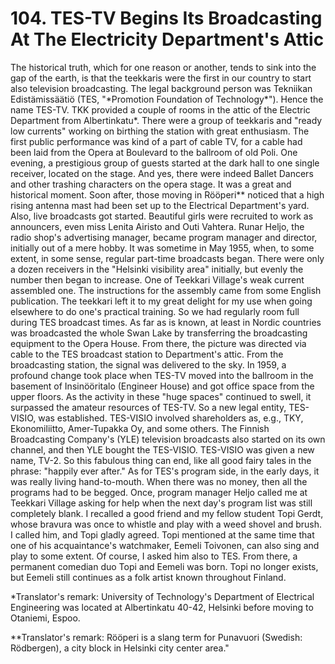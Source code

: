 


    
# 104. TES-TV Begins Its Broadcasting At The Electricity Department's Attic

The historical truth, which for one reason or another, tends to sink into the gap of the earth, is that the teekkaris were the first in our country to start also television broadcasting. The legal background person was Tekniikan Edistämissäätiö (TES, "\*Promotion Foundation of Technology\*"). Hence the name TES-TV. TKK provided a couple of rooms in the attic of the Electric Department from Albertinkatu\*. There were a group of teekkaris and "ready low currents" working on birthing the station with great enthusiasm. The first public performance was kind of a part of cable TV, for a cable had been laid from the Opera at Boulevard to the ballroom of old Poli. One evening, a prestigious group of guests started at the dark hall to one single receiver, located on the stage. And yes, there were indeed Ballet Dancers and other trashing characters on the opera stage. It was a great and historical moment. Soon after, those moving in Rööperi\*\* noticed that a high rising antenna mast had been set up to the Electrical Department's yard. Also, live broadcasts got started. Beautiful girls were recruited to work as announcers, even miss Lenita Airisto and Outi Vahtera. Runar Heljo, the radio shop's advertising manager, became program manager and director, initially out of a mere hobby. It was sometime in May 1955, when, to some extent, in some sense, regular part-time broadcasts began. There were only a dozen receivers in the "Helsinki visibility area" initially, but evenly the number then began to increase. One of Teekkari Village's weak current assembled one. The instructions for the assembly came from some English publication. The teekkari left it to my great delight for my use when going elsewhere to do one's practical training. So we had regularly room full during TES broadcast times. As far as is known, at least in Nordic countries was broadcasted the whole Swan Lake by transferring the broadcasting equipment to the Opera House. From there, the picture was directed via cable to the TES broadcast station to Department's attic. From the broadcasting station, the signal was delivered to the sky. In 1959, a profound change took place when TES-TV moved into the ballroom in the basement of Insinööritalo (Engineer House) and got office space from the upper floors. As the activity in these "huge spaces" continued to swell, it surpassed the amateur resources of TES-TV. So a new legal entity, TES-VISIO, was established. TES-VISIO involved shareholders as, e.g., TKY, Ekonomiliitto, Amer-Tupakka Oy, and some others. The Finnish Broadcasting Company's (YLE) television broadcasts also started on its own channel, and then YLE bought the TES-VISIO. TES-VISIO was given a new name, TV-2. So this fabulous thing can end, like all good fairy tales in the phrase: "happily ever after." As for TES's program side, in the early days, it was really living hand-to-mouth. When there was no money, then all the programs had to be begged. Once, program manager Heljo called me at Teekkari Village asking for help when the next day's program list was still completely blank. I recalled a good friend and my fellow student Topi Gerdt, whose bravura was once to whistle and play with a weed shovel and brush. I called him, and Topi gladly agreed. Topi mentioned at the same time that one of his acquaintance's watchmaker, Eemeli Toivonen, can also sing and play to some extent. Of course, I asked him also to TES. From there, a permanent comedian duo Topi and Eemeli was born. Topi no longer exists, but Eemeli still continues as a folk artist known throughout Finland.

\*Translator's remark: University of Technology's Department of Electrical Engineering was located at Albertinkatu 40-42, Helsinki before moving to Otaniemi, Espoo.

\*\*Translator's remark: Rööperi is a slang term for Punavuori (Swedish: Rödbergen), a city block in Helsinki city center area."

